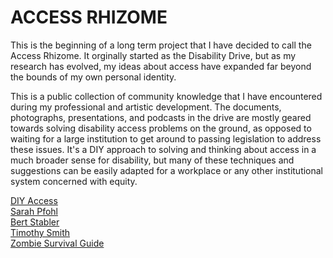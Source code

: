 # ACCESS RHIZOME  

This is the beginning of a long term project that I have decided to call the Access Rhizome. It orginally started as the Disability Drive, but as my research has evolved, my ideas about access have expanded far beyond the bounds of my own personal identity.  

This is a public collection of community knowledge that I have encountered during my professional and artistic development. The documents, photographs, presentations, and podcasts in the drive are mostly geared towards solving disability access problems on the ground, as opposed to waiting for a large institution to get around to passing legislation to address these issues. It's a DIY approach to solving and thinking about access in a much broader sense for disability, but many of these techniques and suggestions can be easily adapted for a workplace or any other institutional system concerned with equity.  

[DIY Access](diyaccess.html)  
[Sarah Pfohl](sarahpfohl.html)  
[Bert Stabler](bertstabler.html)  
[Timothy Smith](timothysmith.html)  
[Zombie Survival Guide](zombieguide.md)  
